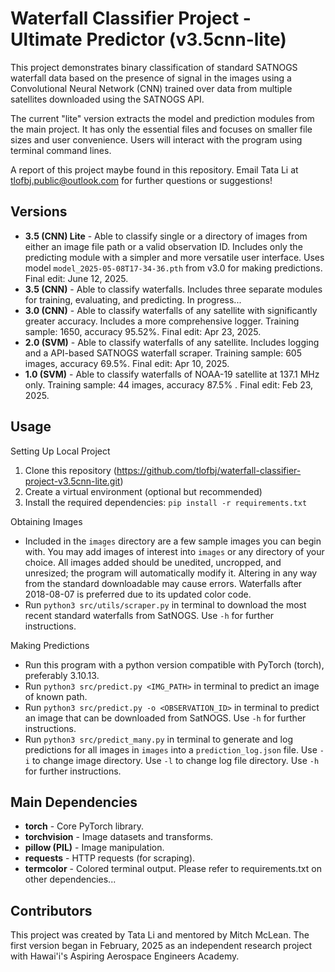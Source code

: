 # Waterfall Classifier Project - Ultimate Predictor (v3.5cnn-lite)

This project demonstrates binary classification of standard SATNOGS waterfall data based on the presence of signal in the images using a Convolutional Neural Network (CNN) trained over data from multiple satellites downloaded using the SATNOGS API.

The current "lite" version extracts the model and prediction modules from the main project. It has only the essential files and focuses on smaller file sizes and user convenience. Users will interact with the program using terminal command lines.

A report of this project maybe found in this repository. Email Tata Li at tlofbj.public@outlook.com for further questions or suggestions!

## Versions

* **3.5 (CNN) Lite** - Able to classify single or a directory of images from either an image file path or a valid observation ID. Includes only the predicting module with a simpler and more versatile user interface. Uses model `model_2025-05-08T17-34-36.pth` from v3.0 for making predictions. Final edit: June 12, 2025.
* **3.5 (CNN)** - Able to classify waterfalls. Includes three separate modules for training, evaluating, and predicting. In progress...
* **3.0 (CNN)** - Able to classify waterfalls of any satellite with significantly greater accuracy. Includes a more comprehensive logger. Training sample: 1650, accuracy 95.52%. Final edit: Apr 23, 2025.
* **2.0 (SVM)** - Able to classify waterfalls of any satellite. Includes logging and a API-based SATNOGS waterfall scraper. Training sample: 605 images, accuracy 69.5%. Final edit: Apr 10, 2025.
* **1.0 (SVM)** - Able to classify waterfalls of NOAA-19 satellite at 137.1 MHz only. Training sample: 44 images, accuracy 87.5% . Final edit: Feb 23, 2025.

## Usage

Setting Up Local Project
1. Clone this repository (https://github.com/tlofbj/waterfall-classifier-project-v3.5cnn-lite.git)
2. Create a virtual environment (optional but recommended)
3. Install the required dependencies: `pip install -r requirements.txt`

Obtaining Images
* Included in the `images` directory are a few sample images you can begin with. You may add images of interest into `images` or any directory of your choice. All images added should be unedited, uncropped, and unresized; the program will automatically modify it. Altering in any way from the standard downloadable may cause errors. Waterfalls after 2018-08-07 is preferred due to its updated color code.
* Run `python3 src/utils/scraper.py` in terminal to download the most recent standard waterfalls from SatNOGS. Use `-h` for further instructions.

Making Predictions
* Run this program with a python version compatible with PyTorch (torch), preferably 3.10.13.
* Run `python3 src/predict.py <IMG_PATH>` in terminal to predict an image of known path. 
* Run `python3 src/predict.py -o <OBSERVATION_ID>` in terminal to predict an image that can be downloaded from SatNOGS. Use `-h` for further instructions.
* Run `python3 src/predict_many.py` in terminal to generate and log predictions for all images in `images` into a `prediction_log.json` file. Use `-i` to change image directory. Use `-l` to change log file directory. Use `-h` for further instructions.

## Main Dependencies

* **torch** - Core PyTorch library.
* **torchvision** - Image datasets and transforms.
* **pillow (PIL)** - Image manipulation.
* **requests** - HTTP requests (for scraping).
* **termcolor** - Colored terminal output.
Please refer to requirements.txt on other dependencies...

## Contributors

This project was created by Tata Li and mentored by Mitch McLean. The first version began in February, 2025 as an independent research project with Hawai'i's Aspiring Aerospace Engineers Academy. 

